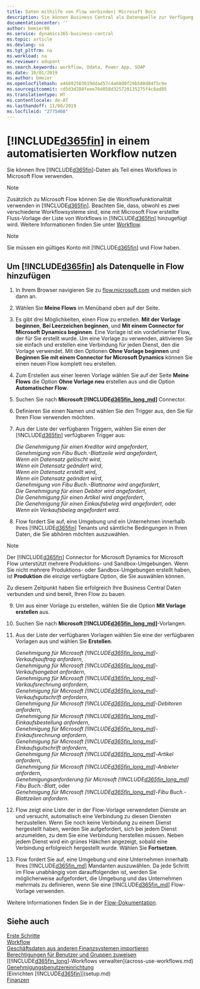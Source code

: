 ```yaml
---
title: Daten mithilfe von Flow verbinden| Microsoft Docs
description: Sie können Business Central als Datenquelle zur Verfügung stellen und eine OData-URL Ihrer Webdienste festlegen, um eine Geschäfts-App mithilfe einem automatisierten Workflow erstellen.
documentationcenter: ''
author: bmeier90
ms.service: dynamics365-business-central
ms.topic: article
ms.devlang: na
ms.tgt_pltfrm: na
ms.workload: na
ms.reviewer: edupont
ms.search.keywords: workflow, Odata, Power App, SOAP
ms.date: 10/01/2019
ms.author: bmeier
ms.openlocfilehash: a46692503b19ddad57c4a68d0f29b588d84f5c9e
ms.sourcegitcommit: cd5d3d288feee76d058d325720135275f4c8ad85
ms.translationtype: HT
ms.contentlocale: de-AT
ms.lasthandoff: 11/08/2019
ms.locfileid: "2775468"
---
```

# <a name="using-included365finincludesd365fin_mdmd-in-an-automated-workflow"></a>[!INCLUDE[d365fin](includes/d365fin_md.md)] in einem automatisierten Workflow nutzen
Sie können Ihre [!INCLUDE[d365fin](includes/d365fin_md.md)]-Daten als Teil eines Workflows in Microsoft Flow verwenden.

> [!NOTE]
> Zusätzlich zu Microsoft Flow können Sie die Workflowfunktionalität verwenden in [!INCLUDE[d365fin](includes/d365fin_md.md)]. Beachten Sie, dass, obwohl es zwei verschiedene Workflowsysteme sind, eine mit Microsoft Flow erstellte Fluss-Vorlage der Liste von Workflows in [!INCLUDE[d365fin](includes/d365fin_md.md)] hinzugefügt wird. Weitere Informationen finden Sie unter [Workflow](across-workflow.md).  

> [!NOTE]  
> Sie müssen ein gültiges Konto mit [!INCLUDE[d365fin](includes/d365fin_md.md)] und Flow haben.  

## <a name="to-add-included365finincludesd365fin_mdmd-as-a-data-source-in-flow"></a>Um [!INCLUDE[d365fin](includes/d365fin_md.md)] als Datenquelle in Flow hinzufügen
1. In Ihrem Browser navigieren Sie zu [flow.microsoft.com](https://flow.microsoft.com/en-us/) und melden sich dann an.
2. Wählen Sie **Meine Flows** im Menüband oben auf der Seite.
3. Es gibt drei Möglichkeiten, einen Flow zu erstellen. **Mit der Vorlage beginnen**, **Bei Leerzeichen beginnen**, und **Mit einem Connector for Microsoft Dynamics beginnen**. Eine Vorlage ist ein vordefinierter Flow, der für Sie erstellt wurde. Um eine Vorlage zu verwenden, aktivieren Sie sie einfach und erstellen eine Verbindung für jeden Dienst, den die Vorlage verwendet. Mit den Optionen **Ohne Vorlage beginnen** und **Beginnen Sie mit einem Connector for Microsoft Dynamics** können Sie einen neuen Flow komplett neu erstellen.
4. Zum Erstellen aus einer leeren Vorlage wählen Sie auf der Seite **Meine Flows** die Option **Ohne Vorlage neu** erstellen aus und die Option **Automatischer Flow**.
5. Suchen Sie nach **Microsoft [!INCLUDE[d365fin_long_md](includes/d365fin_long_md.md)]** Connector.
6. Definieren Sie einen Namen und wählen Sie den Trigger aus, den Sie für Ihren Flow verwenden möchten.
7. Aus der Liste der verfügbaren Triggern, wählen Sie einen der [!INCLUDE[d365fin](includes/d365fin_md.md)] verfügbaren Trigger aus:  
    
    *Die Genehmigung für einen Kreditor wird angefordert*,    
    *Genehmigung von Fibu Buch.-Blattzeile wird angefordert*,    
    *Wenn ein Datensatz gelöscht wird*,    
    *Wenn ein Datensatz geändert wird*,    
    *Wenn ein Datensatz erstellt wird*,    
    *Wenn ein Datensatz geändert wird*,    
    *Genehmigung von Fibu Buch.-Blattname wird angefordert*,   
    *Die Genehmigung für einen Debitor wird angefordert*,   
    *Die Genehmigung für einen Artikel wird angefordert*,    
    *Die Genehmigung für einen Einkaufsbeleg wird angefordert*, oder     
     *Wenn ein Verkaufsbeleg angefordert wird*.
     
8. Flow fordert Sie auf, eine Umgebung und ein Unternehmen innerhalb Ihres [!INCLUDE[d365fin](includes/d365fin_md.md)] Tenants und sämtliche Bedingungen in Ihren Daten, die Sie abhören möchten auszuwählen.

> [!NOTE]  
>   Der [!INCLUDE[d365fin](includes/d365fin_md.md)] Connector for Microsoft Dynamics for Microsoft Flow unterstützt mehrere Produktions- und Sandbox-Umgebungen. Wenn Sie nicht mehrere Produktions- oder Sandbox-Umgebungen erstellt haben, ist **Produktion** die einzige verfügbare Option, die Sie auswählen können. 

Zu diesem Zeitpunkt haben Sie erfolgreich Ihre Business Central Daten verbunden und sind bereit, Ihren Flow zu bauen.

9. Um aus einer Vorlage zu erstellen, wählen Sie die Option **Mit Vorlage erstellen** aus.
10. Suchen Sie nach **Microsoft [!INCLUDE[d365fin_long_md](includes/d365fin_long_md.md)]**-Vorlangen.
11. Aus der Liste der verfügbaren Vorlagen wählen Sie eine der verfügbaren Vorlagen aus und wählen Sie **Erstellen**.  

    *Genehmigung für Microsoft [!INCLUDE[d365fin_long_md](includes/d365fin_long_md.md)]-Verkaufsauftrag anfordern*,  
    *Genehmigung für Microsoft [!INCLUDE[d365fin_long_md](includes/d365fin_long_md.md)]-Verkaufsangebot anfordern*,  
    *Genehmigung für Microsoft [!INCLUDE[d365fin_long_md](includes/d365fin_long_md.md)]-Verkaufsrechnung anfordern*,  
    *Genehmigung für Microsoft [!INCLUDE[d365fin_long_md](includes/d365fin_long_md.md)]-Verkaufsgutschrift anfordern*,  
    *Genehmigung für Microsoft [!INCLUDE[d365fin_long_md](includes/d365fin_long_md.md)]-Debitoren anfordern*,  
    *Genehmigung für Microsoft [!INCLUDE[d365fin_long_md](includes/d365fin_long_md.md)]-Einkaufsbestellung anfordern*,  
    *Genehmigung für Microsoft [!INCLUDE[d365fin_long_md](includes/d365fin_long_md.md)]-Einkaufsrechnung anfordern*,  
    *Genehmigung für Microsoft [!INCLUDE[d365fin_long_md](includes/d365fin_long_md.md)]-EInkaufsgutschrift anfordern*,  
    *Genehmigung für Microsoft [!INCLUDE[d365fin_long_md](includes/d365fin_long_md.md)]-Artikel anfordern*,  
    *Genehmigung für Microsoft [!INCLUDE[d365fin_long_md](includes/d365fin_long_md.md)]-Anbieter anfordern*,  
    *Genehmigungsanforderung für Microsoft [!INCLUDE[d365fin_long_md](includes/d365fin_long_md.md)] Fibu Buch.-Blatt*, oder    
    *Genehmigung für Microsoft [!INCLUDE[d365fin_long_md](includes/d365fin_long_md.md)]-Fibu Buch.-Blattzeilen anfordern*.  
12. Flow zeigt eine Liste der in der Flow-Vorlage verwendeten Dienste an und versucht, automatisch eine Verbindung zu diesen Diensten herzustellen. Wenn Sie noch keine Verbindung zu einem Dienst hergestellt haben, werden Sie aufgefordert, sich bei jedem Dienst anzumelden, zu dem Sie eine Verbindung herstellen müssen. Neben jedem Dienst wird ein grünes Häkchen angezeigt, sobald eine Verbindung erfolgreich hergestellt wurde. Wählen Sie **Fortsetzen**.
13. Flow fordert Sie auf, eine Umgebung und eine Unternehmen innerhalb Ihres [!INCLUDE[d365fin_md](includes/d365fin_md.md)] Mandanten auszuwählen. Da jede Schritt im Flow unabhängig vom darauffolgenden ist, werden Sie möglicherweise aufgefordert, die Umgebung und das Unternehmen mehrmals zu definieren, wenn Sie eine [!INCLUDE[d365fin_md](includes/d365fin_md.md)] Flow-Vorlage verwenden.

Weitere Informationen finden Sie in der [Flow-Dokumentation](/flow/getting-started).

## <a name="see-also"></a>Siehe auch
[Erste Schritte](product-get-started.md)  
[Workflow](across-workflow.md)  
[Geschäftsdaten aus anderen Finanzsystemen importieren](across-import-data-configuration-packages.md)  
[Berechtigungen für Benutzer und Gruppen zuweisen](ui-define-granular-permissions.md)   
[[!INCLUDE[d365fin_long](includes/d365fin_long_md.md)]-Workflows verwalten](across-use-workflows.md)  
[Genehmigungsbenutzereinrichtung](across-how-to-set-up-approval-users.md)  
[Einrichten [!INCLUDE[d365fin](includes/d365fin_md.md)]](setup.md)  
[Finanzen](finance.md)  
